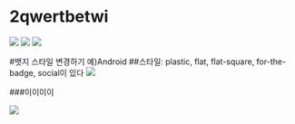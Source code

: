 # 2qwertbetwi
<img src="https://img.shields.io/badge/.NET-512BD4?style=for-the-badge&logo=.NET&logoColor=white">
<img src="https://img.shields.io/badge/Python-3776AB?style=for-the-badge&logo=Python&logoColor=white">
<img src="https://img.shields.io/badge/Android-3DDC84?style=for-the-badge&logo=Android&logoColor=white">


#뱃지 스타일 변경하기 예)Android
##스타일: plastic, flat, flat-square, for-the-badge, social이 있다
<img src="https://img.shields.io/badge/Android-green?style=plasric&logo=Android&logoColor=00A98F"/>

###이이이이


<img src="https://img.shields.io/badge/Android-green?style=flat&logo=Android&logoColor=00A98F"/>
